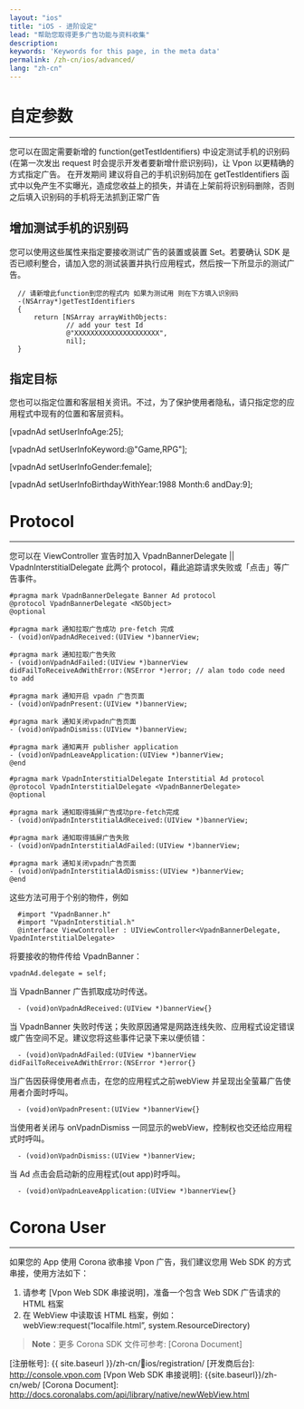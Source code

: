 ```yaml
---
layout: "ios"
title: "iOS - 进阶设定"
lead: "帮助您取得更多广告功能与资料收集"
description:
keywords: 'Keywords for this page, in the meta data'
permalink: /zh-cn/ios/advanced/
lang: "zh-cn"
---
```

# 自定参数
---
您可以在固定需要新增的 function(getTestIdentifiers) 中设定测试手机的识别码 (在第一次发出 request 时会提示开发者要新增什麽识别码)，让 Vpon 以更精确的方式指定广告。 在开发期间 建议将自己的手机识别码加在 getTestIdentifiers 函式中以免产生不实曝光，造成您收益上的损失，并请在上架前将识别码删除，否则之后填入识别码的手机将无法抓到正常广告

## 增加测试手机的识别码
您可以使用这些属性来指定要接收测试广告的装置或装置 Set。若要确认 SDK 是否已顺利整合，请加入您的测试装置并执行应用程式，然后按一下所显示的测试广告。

```objc
  // 请新增此function到您的程式内 如果为测试用 则在下方填入识别码
  -(NSArray*)getTestIdentifiers
  {
      return [NSArray arrayWithObjects:
              // add your test Id
              @"XXXXXXXXXXXXXXXXXXXXX",
              nil];
  }
```

## 指定目标
您也可以指定位置和客层相关资讯。不过，为了保护使用者隐私，请只指定您的应用程式中现有的位置和客层资料。

   [vpadnAd setUserInfoAge:25];

   [vpadnAd setUserInfoKeyword:@"Game,RPG"];

   [vpadnAd setUserInfoGender:female];

   [vpadnAd setUserInfoBirthdayWithYear:1988 Month:6 andDay:9];


# Protocol
---
您可以在 ViewController 宣告时加入 VpadnBannerDelegate || VpadnInterstitialDelegate 此两个 protocol，藉此追踪请求失败或「点击」等广告事件。



```objc
#pragma mark VpadnBannerDelegate Banner Ad protocol
@protocol VpadnBannerDelegate <NSObject>
@optional

#pragma mark 通知拉取广告成功 pre-fetch 完成
- (void)onVpadnAdReceived:(UIView *)bannerView;

#pragma mark 通知拉取广告失败
- (void)onVpadnAdFailed:(UIView *)bannerView didFailToReceiveAdWithError:(NSError *)error; // alan todo code need to add

#pragma mark 通知开启 vpadn 广告页面
- (void)onVpadnPresent:(UIView *)bannerView;

#pragma mark 通知关闭vpadn广告页面
- (void)onVpadnDismiss:(UIView *)bannerView;

#pragma mark 通知离开 publisher application
- (void)onVpadnLeaveApplication:(UIView *)bannerView;
@end
```

```objc
#pragma mark VpadnInterstitialDelegate Interstitial Ad protocol
@protocol VpadnInterstitialDelegate <VpadnBannerDelegate>
@optional

#pragma mark 通知取得插屏广告成功pre-fetch完成
- (void)onVpadnInterstitialAdReceived:(UIView *)bannerView;

#pragma mark 通知取得插屏广告失败
- (void)onVpadnInterstitialAdFailed:(UIView *)bannerView;

#pragma mark 通知关闭vpadn广告页面
- (void)onVpadnInterstitialAdDismiss:(UIView *)bannerView;
@end
```

这些方法可用于个别的物件，例如

```objc
  #import "VpadnBanner.h"
  #import "VpadnInterstitial.h"
  @interface ViewController : UIViewController<VpadnBannerDelegate, VpadnInterstitialDelegate>
```

将要接收的物件传给 VpadnBanner：

```objc
vpadnAd.delegate = self;
```
当 VpadnBanner 广告抓取成功时传送。

```objc
  - (void)onVpadnAdReceived:(UIView *)bannerView{}
```
当 VpadnBanner 失败时传送；失败原因通常是网路连线失败、应用程式设定错误或广告空间不足。建议您将这些事件记录下来以便侦错：

```objc
  - (void)onVpadnAdFailed:(UIView *)bannerView didFailToReceiveAdWithError:(NSError *)error{}
```

当广告因获得使用者点击，在您的应用程式之前webView 并呈现出全萤幕广告使用者介面时呼叫。

```objc
  - (void)onVpadnPresent:(UIView *)bannerView{}
```
当使用者关闭与 onVpadnDismiss 一同显示的webView，控制权也交还给应用程式时呼叫。

```objc
  - (void)onVpadnDismiss:(UIView *)bannerView;
```
当 Ad 点击会启动新的应用程式(out app)时呼叫。

```objc
  - (void)onVpadnLeaveApplication:(UIView *)bannerView{}
```



# Corona User
---
如果您的 App 使用 Corona 欲串接 Vpon 广告，我们建议您用 Web SDK 的方式串接，使用方法如下：

1. 请参考 [Vpon Web SDK 串接说明]，准备一个包含 Web SDK 广告请求的 HTML 档案
2. 在 WebView 中读取该 HTML 档案，例如：webView:request(“localfile.html”, system.ResourceDirectory)

> **Note**：更多 Corona SDK 文件可参考: [Corona Document]

[CrazyadSetting]: {{site.imgurl}}/CrazyadSetting.png
[注册帐号]: {{ site.baseurl }}/zh-cn/ios/registration/
[开发商后台]: http://console.vpon.com
[Vpon Web SDK 串接说明]: {{site.baseurl}}/zh-cn/web/
[Corona Document]: http://docs.coronalabs.com/api/library/native/newWebView.html